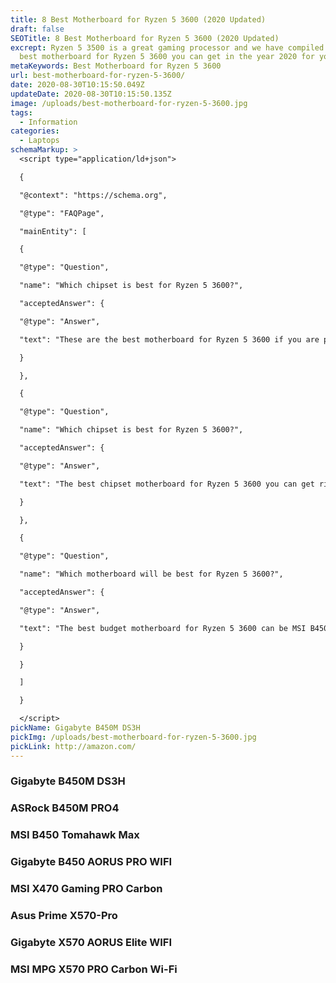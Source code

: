```yaml
---
title: 8 Best Motherboard for Ryzen 5 3600 (2020 Updated)
draft: false
SEOTitle: 8 Best Motherboard for Ryzen 5 3600 (2020 Updated)
excrept: Ryzen 5 3500 is a great gaming processor and we have compiled a list of
  best motherboard for Ryzen 5 3600 you can get in the year 2020 for your build.
metaKeywords: Best Motherboard for Ryzen 5 3600
url: best-motherboard-for-ryzen-5-3600/
date: 2020-08-30T10:15:50.049Z
updateDate: 2020-08-30T10:15:50.135Z
image: /uploads/best-motherboard-for-ryzen-5-3600.jpg
tags:
  - Information
categories:
  - Laptops
schemaMarkup: >
  <script type="application/ld+json">

  {

  "@context": "https://schema.org",

  "@type": "FAQPage",

  "mainEntity": [

  {

  "@type": "Question",

  "name": "Which chipset is best for Ryzen 5 3600?",

  "acceptedAnswer": {

  "@type": "Answer",

  "text": "These are the best motherboard for Ryzen 5 3600 if you are planning to buy this processor for your upcoming build. The best budget motherboard I would recommend you is ASRock B450M PRO4 as it offers you everything except exceptional overclocking power. The best mid-range motherboard I would recommend you is Gigabyte X570 AORUS Elite WIFI, but if you are willing to spend more on the motherboard, I would recommend you MSI MPG X570 Gaming PRO Carbon Wi-Fi."

  }

  },

  {

  "@type": "Question",

  "name": "Which chipset is best for Ryzen 5 3600?",

  "acceptedAnswer": {

  "@type": "Answer",

  "text": "The best chipset motherboard for Ryzen 5 3600 you can get right now is x570 because of the presence of PCIe Gen4 and M.2 Gen4 slots. But we all know that these motherboards are a bit expensive if you are using any processor under $200-$250 and it applies to all of the motherboards from this chipset. Those users who want something below than x570 chipset motherboards and can compromise on all features mentioned above can go with x470 chipset motherboards. Also, Ryzen 5 3600 is compatible with the B450 chipset motherboard, but there you might lose much like PCI Gen4, SLI support, and decent VRM cooling for this processor."

  }

  },

  {

  "@type": "Question",

  "name": "Which motherboard will be best for Ryzen 5 3600?",

  "acceptedAnswer": {

  "@type": "Answer",

  "text": "The best budget motherboard for Ryzen 5 3600 can be MSI B450 Tomahawk as this one comes with support for Ryzen 3000 CPUs out of the box. Also, it features every necessary thing to build your PC, but you can only run this processor on stock clocks with this motherboard. While for high-end or enthusiasts build the best motherboard can be the Gigabyte X570 AORUS Elite WIFI as it offers every premium feature and doesn’t lack everything. Also, we have mentioned some other best motherboards for this processor which you can get for the wallet-friendly price without compromising on features."

  }

  }

  ]

  }

  </script>
pickName: Gigabyte B450M DS3H
pickImg: /uploads/best-motherboard-for-ryzen-5-3600.jpg
pickLink: http://amazon.com/
---
```

### Gigabyte B450M DS3H

### ASRock B450M PRO4

### MSI B450 Tomahawk Max

### Gigabyte B450 AORUS PRO WIFI

### MSI X470 Gaming PRO Carbon

### Asus Prime X570-Pro

### Gigabyte X570 AORUS Elite WIFI

### MSI MPG X570 PRO Carbon Wi-Fi